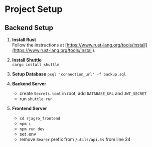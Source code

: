 # Project Setup

## Backend Setup

1. **Install Rust**  
   Follow the instructions at [https://www.rust-lang.org/tools/install](https://www.rust-lang.org/tools/install).

2. **Install Shuttle**  
   `cargo install shuttle`

3. **Setup Database**
   `psql 'connection_url' -f backup.sql`

5. **Backend Server**
   - create `Secrets.toml` in root, add `DATABASE_URL` and `JWT_SECRET`
   - run `shuttle run`

6. **Frontend Server**
   - `cd rjagro_frontend`
   - `npm i`
   - `npm run dev`
   - set .env
   - remove `Bearer` prefix from `/utils/api.ts` from line 24
